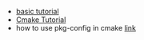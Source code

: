 * [basic tutorial](https://www.youtube.com/watch?v=wl2Srog-j7I)
* [Cmake Tutorial](https://cmake.org/cmake/help/latest/guide/tutorial/index.html)
* how to use pkg-config in cmake [link](https://blog.csdn.net/zxcasd11/article/details/104010621)
